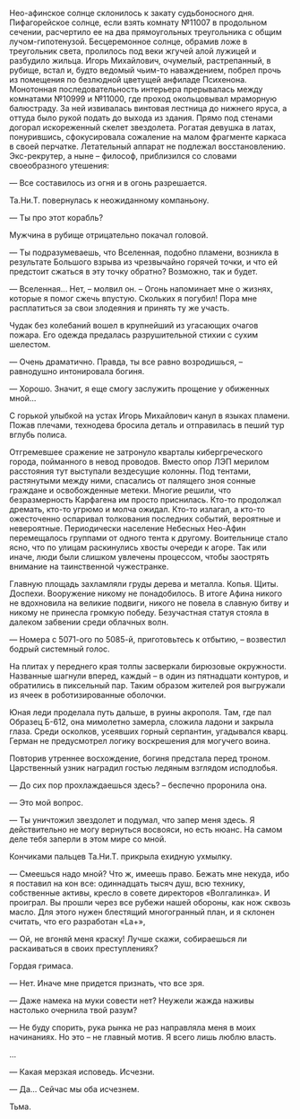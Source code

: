 Нео-афинское солнце склонилось к закату судьбоносного дня. Пифагорейское солнце, если взять комнату №11007 в продольном сечении, расчертило ее на два прямоугольных треугольника с общим лучом-гипотенузой. Бесцеремонное солнце, обрамив ложе в треугольник света, пролилось под веки жгучей алой лужицей и разбудило жильца. Игорь Михайлович, очумелый, растрепанный, в рубище, встал и, будто ведомый чьим-то наваждением, побрел прочь из помещения по безлюдной цветущей анфиладе Психенона. Монотонная последовательность интерьера прерывалась между комнатами №10999 и №11000, где проход окольцовывал мраморную балюстраду. За ней извивалась винтовая лестница до нижнего яруса, а оттуда было рукой подать до выхода из здания. Прямо под стенами догорал искореженный скелет звездолета. Рогатая девушка в латах, понурившись, сфокусировала сожаление на малом фрагменте каркаса в своей перчатке. Летательный аппарат не подлежал восстановлению. Экс-рекрутер, а ныне – философ, приблизился со словами своеобразного утешения:

— Все составилось из огня и в огонь разрешается.

Та.Ни.Т. повернулась к неожиданному компаньону.

— Ты про этот корабль?

Мужчина в рубище отрицательно покачал головой.

— Ты подразумеваешь, что Вселенная, подобно пламени, возникла в результате Большого взрыва из чрезвычайно горячей точки, и что ей предстоит сжаться в эту точку обратно? Возможно, так и будет.

— Вселенная... Нет, – молвил он. – Огонь напоминает мне о жизнях, которые я помог сжечь впустую. Скольких я погубил! Пора мне расплатиться за свои злодеяния и принять ту же участь.

Чудак без колебаний вошел в крупнейший из угасающих очагов пожара. Его одежда предалась разрушительной стихии с сухим шелестом.

— Очень драматично. Правда, ты все равно возродишься, – равнодушно интонировала богиня.

— Хорошо. Значит, я еще смогу заслужить прощение у обиженных мной...

С горькой улыбкой на устах Игорь Михайлович канул в языках пламени. Пожав плечами, технодева бросила деталь и отправилась в пеший тур вглубь полиса.

Отгремевшее сражение не затронуло кварталы кибергреческого города, пойманного в невод проводов. Вместо опор ЛЭП мерилом расстояния тут выступали вездесущие колонны. Под тентами, растянутыми между ними, спасались от палящего зноя сонные граждане и освобожденные метеки. Многие решили, что безразмерность Карфагена им просто приснилась. Кто-то продолжал дремать, кто-то угрюмо и молча ожидал. Кто-то излагал, а кто-то ожесточенно оспаривал толкования последних событий, вероятные и невероятные. Периодически население Небесных Нео-Афин перемещалось группами от одного тента к другому. Воительнице стало ясно, что по улицам раскинулись хвосты очереди к агоре. Так или иначе, люди были слишком увлечены процессом, чтобы заострять внимание на таинственной чужестранке.

Главную площадь захламляли груды дерева и металла. Копья. Щиты. Доспехи. Вооружение никому не понадобилось. В итоге Афина никого не вдохновила на великие подвиги, никого не повела в славную битву и никому не принесла громкую победу. Безучастная статуя стояла в далеком забвении среди облачных волн. 

— Номера с 5071-ого по 5085-й, приготовьтесь к отбытию, – возвестил бодрый системный голос.

На плитах у переднего края толпы засверкали бирюзовые окружности. Названные шагнули вперед, каждый – в один из пятнадцати контуров, и обратились в пиксельный пар. Таким образом жителей роя выгружали из ячеек в роботизированные оболочки.

Юная леди проделала путь дальше, в руины акрополя. Там, где пал Образец Б-612, она мимолетно замерла, сложила ладони и закрыла глаза. Среди осколков, усеявших горный серпантин, угадывался кварц. Герман не предусмотрел логику воскрешения для могучего воина.

Повторив утреннее восхождение, богиня предстала перед троном. Царственный узник наградил гостью ледяным взглядом исподлобья. 

— До сих пор прохлаждаешься здесь? – беспечно проронила она.

— Это мой вопрос.

— Ты уничтожил звездолет и подумал, что запер меня здесь. Я действительно не могу вернуться восвояси, но есть нюанс. На самом деле тебя заперли в этом мире со мной.

Кончиками пальцев Та.Ни.Т. прикрыла ехидную ухмылку.

— Смеешься надо мной? Что ж, имеешь право. Бежать мне некуда, ибо я поставил на кон все: одиннадцать тысяч душ, всю технику, собственные активы, кресло в совете директоров «Волгалинка». И проиграл. Вы прошли через все рубежи нашей обороны, как нож сквозь масло. Для этого нужен блестящий многогранный план, и я склонен считать, что его разработан  «La+», 

— Ой, не вгоняй меня краску! Лучше скажи, собираешься ли раскаиваться в своих преступлениях?

Гордая гримаса.

— Нет. Иначе мне придется признать, что все зря.

— Даже намека на муки совести нет? Неужели жажда наживы настолько очернила твой разум?

— Не буду спорить, рука рынка не раз направляла меня в моих начинаниях. Но это – не главный мотив. Я всего лишь люблю власть.

...

— Какая мерзкая исповедь. Исчезни.

— Да... Сейчас мы оба исчезнем.

Тьма.
